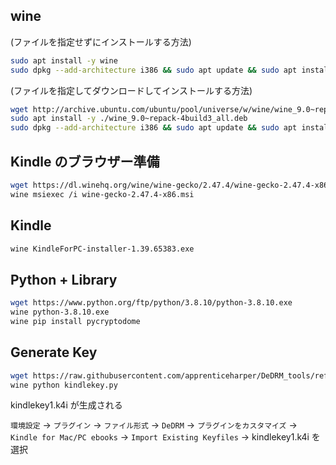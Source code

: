 ## wine

(ファイルを指定せずにインストールする方法)
```sh
sudo apt install -y wine
sudo dpkg --add-architecture i386 && sudo apt update && sudo apt install -y wine32:i386
```

(ファイルを指定してダウンロードしてインストールする方法)
```sh
wget http://archive.ubuntu.com/ubuntu/pool/universe/w/wine/wine_9.0~repack-4build3_all.deb
sudo apt install -y ./wine_9.0~repack-4build3_all.deb
sudo dpkg --add-architecture i386 && sudo apt update && sudo apt install -y wine32:i386
```

## Kindle のブラウザー準備

```sh
wget https://dl.winehq.org/wine/wine-gecko/2.47.4/wine-gecko-2.47.4-x86.msi
wine msiexec /i wine-gecko-2.47.4-x86.msi
```
## Kindle

```sh
wine KindleForPC-installer-1.39.65383.exe
```

## Python + Library

```sh
wget https://www.python.org/ftp/python/3.8.10/python-3.8.10.exe
wine python-3.8.10.exe
wine pip install pycryptodome
```

## Generate Key

```sh
wget https://raw.githubusercontent.com/apprenticeharper/DeDRM_tools/refs/heads/master/DeDRM_plugin/kindlekey.py
wine python kindlekey.py 
```

kindlekey1.k4i が生成される

`環境設定` -> `プラグイン` -> `ファイル形式` -> `DeDRM` -> `プラグインをカスタマイズ` -> `Kindle for Mac/PC ebooks` -> `Import Existing Keyfiles` -> kindlekey1.k4i を選択
